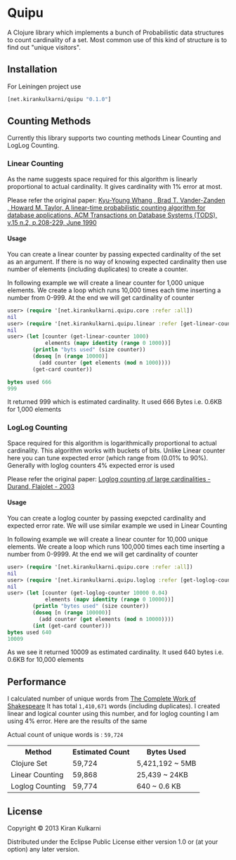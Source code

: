 # Quipu

A Clojure library which implements a bunch of Probabilistic data structures to count cardinality of a set. Most common use of this kind of structure is to find out "unique visitors".

## Installation
For Leiningen project use

```clojure
[net.kirankulkarni/quipu "0.1.0"]
```

## Counting Methods
   Currently this library supports two counting methods Linear
   Counting and LogLog Counting.

### Linear Counting
As the name suggests space required for this algorithm is linearly proportional to actual cardinality. It gives cardinality with 1% error at most.

Please refer the original paper:
[Kyu-Young Whang , Brad T. Vander-Zanden , Howard M. Taylor, A linear-time probabilistic counting algorithm for database applications, ACM Transactions on Database Systems (TODS), v.15 n.2, p.208-229, June 1990](http://dl.acm.org/citation.cfm?id=78925&CFID=359353900&CFTOKEN=83197792)

#### Usage
You can create a linear counter by passing expected cardinality of the set as an argument. If there is no way of knowing expected cardinality then use number of elements (including duplicates) to create a counter.

In following example we will create a linear counter for 1,000 unique elements. We create a loop which runs 10,000 times each time inserting a number from 0-999. At the end we will get cardinality of counter

```clojure
user> (require '[net.kirankulkarni.quipu.core :refer :all])
nil
user> (require '[net.kirankulkarni.quipu.linear :refer [get-linear-counter]])
nil
user> (let [counter (get-linear-counter 1000)
            elements (mapv identity (range 0 1000))]
        (println "byts used" (size counter))
        (doseq [n (range 10000)]
          (add counter (get elements (mod n 1000))))
        (get-card counter))

bytes used 666
999
```

It returned 999 which is estimated cardinality. It used 666 Bytes i.e. 0.6KB for 1,000 elements

### LogLog Counting
Space required for this algorithm is logarithmically proportional to actual cardinality. This algorithm works with buckets of bits. Unlike Linear counter here you can tune expected error (which range from (0.01% to 90%). Generally with loglog counters 4% expected error is used

Please refer the original paper:
[Loglog counting of large cardinalities - Durand, Flajolet - 2003](http://algo.inria.fr/flajolet/Publications/DuFl03-LNCS.pdf)

#### Usage
You can create a loglog counter by passing exepcted cardinality and expected error rate.
We will use similar example we used in Linear Counting

In following example we will create a linear counter for 10,000 unique elements. We create a loop which runs 100,000 times each time inserting a number from 0-9999. At the end we will get cardinality of counter

```clojure
user> (require '[net.kirankulkarni.quipu.core :refer :all])
nil
user> (require '[net.kirankulkarni.quipu.loglog :refer [get-loglog-counter]])
nil
user> (let [counter (get-loglog-counter 10000 0.04)
            elements (mapv identity (range 0 10000))]
        (println "bytes used" (size counter))
        (doseq [n (range 100000)]
          (add counter (get elements (mod n 10000))))
        (int (get-card counter)))
bytes used 640
10009
```

As we see it returned 10009 as estimated cardinality. It used 640 bytes i.e. 0.6KB for 10,000 elements
## Performance
I calculated number of unique words from [The Complete Work of Shakespeare](http://www.gutenberg.org/ebooks/100.txt.utf-8)
It has total `1,410,671` words (including duplicates). I created linear and logical counter using this number, and for loglog counting I am using 4% error. Here are the results of the same

Actual count of unique words is : `59,724`

<table>
    <tr>
    <th>Method</th><th>Estimated Count</th><th>Bytes Used</th>
    </tr>
    <tr>
    <td>Clojure Set</td><td>59,724</td><td>5,421,192 ~ 5MB</td>
    </tr>
    <tr>
    <td>Linear Counting</td><td>59,868</td><td>25,439 ~ 24KB</td>
    </tr>
    <tr>
    <td>Loglog Counting</td><td>59,774</td><td>640 ~ 0.6 KB</td>
    </tr>
</table>

## License

Copyright © 2013 Kiran Kulkarni

Distributed under the Eclipse Public License either version 1.0 or (at
your option) any later version.
